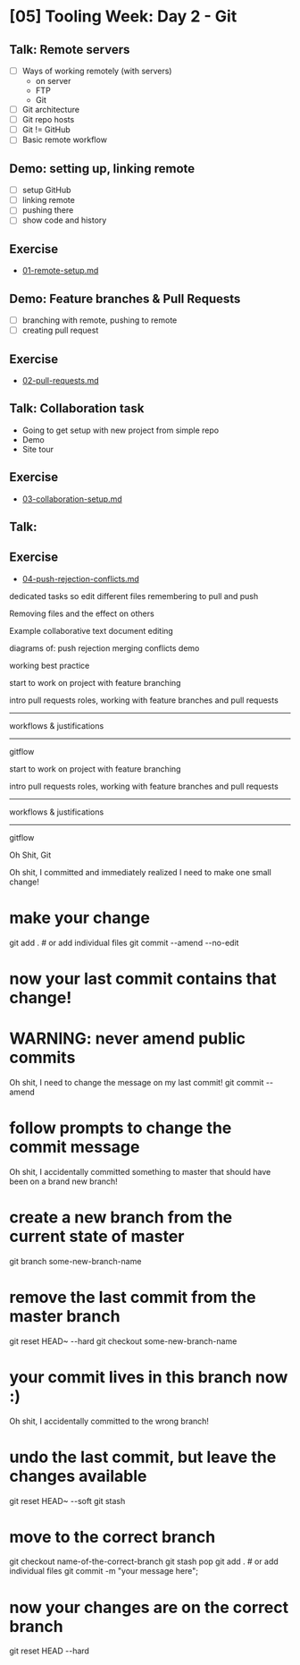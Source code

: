 # [05] Tooling Week: Day 2 - Git

## Talk: Remote servers

- [ ] Ways of working remotely (with servers)
    - on server
    - FTP
    - Git
- [ ] Git architecture
- [ ] Git repo hosts
- [ ] Git != GitHub
- [ ] Basic remote workflow

## Demo: setting up, linking remote

- [ ] setup GitHub
- [ ] linking remote
- [ ] pushing there
- [ ] show code and history

## Exercise

- [01-remote-setup.md](../challenges/02/01-remote-setup.md)

## Demo: Feature branches & Pull Requests

- [ ] branching with remote, pushing to remote
- [ ] creating pull request

## Exercise

- [02-pull-requests.md](../challenges/02/02-pull-requests.md)

## Talk: Collaboration task

- Going to get setup with new project from simple repo
- Demo
- Site tour

## Exercise

- [03-collaboration-setup.md](../challenges/02/03-collaboration-setup.md)

## Talk: 

## Exercise

- [04-push-rejection-conflicts.md](../challenges/02/04-push-rejection-conflicts.md)

dedicated tasks so edit different files
remembering to pull and push

Removing files and the effect on others

Example collaborative text document editing

diagrams of:
push rejection
merging
conflicts
demo

working
best practice

start to work on project with feature branching

intro pull requests
roles, working with feature branches and pull requests

----------

workflows & justifications

----------

gitflow

start to work on project with feature branching

intro pull requests
roles, working with feature branches and pull requests

----------

workflows & justifications

----------

gitflow


Oh Shit, Git

Oh shit, I committed and immediately realized I need to make one small change!
# make your change
git add . # or add individual files
git commit --amend --no-edit
# now your last commit contains that change!
# WARNING: never amend public commits


Oh shit, I need to change the message on my last commit!
git commit --amend
# follow prompts to change the commit message


Oh shit, I accidentally committed something to master that should have been on a brand new branch!
# create a new branch from the current state of master
git branch some-new-branch-name
# remove the last commit from the master branch
git reset HEAD~ --hard
git checkout some-new-branch-name
# your commit lives in this branch now :)


Oh shit, I accidentally committed to the wrong branch!
# undo the last commit, but leave the changes available
git reset HEAD~ --soft
git stash
# move to the correct branch
git checkout name-of-the-correct-branch
git stash pop
git add . # or add individual files
git commit -m "your message here";
# now your changes are on the correct branch


git reset HEAD --hard